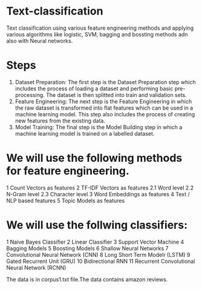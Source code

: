 # Text-classification
Text classification using various feature engineering methods and applying various algorithms like logistic, SVM, bagging and bossting methods adn also with Neural networks.

# Steps
1. Dataset Preparation: The first step is the Dataset Preparation step which includes the process of loading a dataset and performing basic pre-processing. The dataset is then splitted into train and validation sets.
2. Feature Engineering: The next step is the Feature Engineering in which the raw dataset is transformed into flat features which can be used in a machine learning model. This step also includes the process of creating new features from the existing data.
3. Model Training: The final step is the Model Building step in which a machine learning model is trained on a labelled dataset.

# We will use the following methods for feature engineering.
1 Count Vectors as features 
2 TF-IDF Vectors as features
  2.1 Word level
  2.2 N-Gram level
  2.3 Character level
3 Word Embeddings as features
4 Text / NLP based features
5 Topic Models as features

# We will use the follwing classifiers:
1 Naive Bayes Classifier
2 Linear Classifier
3 Support Vector Machine
4 Bagging Models
5 Boosting Models
6 Shallow Neural Networks
7 Convolutional Neural Network (CNN)
8 Long Short Term Modelr (LSTM)
9 Gated Recurrent Unit (GRU)
10 Bidirectional RNN
11 Recurrent Convolutional Neural Network (RCNN)

The data is in corpus1.txt file.The data contains amazon reviews.
